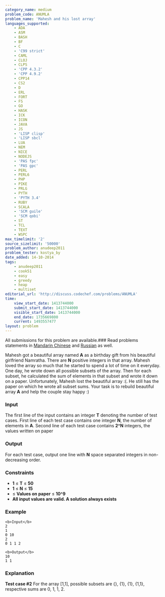 ```yaml
---
category_name: medium
problem_code: ANUMLA
problem_name: 'Mahesh and his lost array'
languages_supported:
    - ADA
    - ASM
    - BASH
    - BF
    - C
    - 'C99 strict'
    - CAML
    - CLOJ
    - CLPS
    - 'CPP 4.3.2'
    - 'CPP 4.9.2'
    - CPP14
    - CS2
    - D
    - ERL
    - FORT
    - FS
    - GO
    - HASK
    - ICK
    - ICON
    - JAVA
    - JS
    - 'LISP clisp'
    - 'LISP sbcl'
    - LUA
    - NEM
    - NICE
    - NODEJS
    - 'PAS fpc'
    - 'PAS gpc'
    - PERL
    - PERL6
    - PHP
    - PIKE
    - PRLG
    - PYTH
    - 'PYTH 3.4'
    - RUBY
    - SCALA
    - 'SCM guile'
    - 'SCM qobi'
    - ST
    - TCL
    - TEXT
    - WSPC
max_timelimit: '2'
source_sizelimit: '50000'
problem_author: anudeep2011
problem_tester: kostya_by
date_added: 14-10-2014
tags:
    - anudeep2011
    - cook51
    - easy
    - greedy
    - heap
    - multiset
editorial_url: 'http://discuss.codechef.com/problems/ANUMLA'
time:
    view_start_date: 1413744000
    submit_start_date: 1413744000
    visible_start_date: 1413744000
    end_date: 1735669800
    current: 1493557477
layout: problem
---
```

All submissions for this problem are available.###  Read problems statements in [Mandarin Chinese](http://www.codechef.com/download/translated/COOK51/mandarin/ANUMLA.pdf) and [Russian](http://www.codechef.com/download/translated/COOK51/russian/ANUMLA.pdf) as well.

Mahesh got a beautiful array named **A** as a birthday gift from his beautiful girlfriend Namratha. There are **N** positive integers in that array. Mahesh loved the array so much that he started to spend a lot of time on it everyday. One day, he wrote down all possible subsets of the array. Then for each subset, he calculated the sum of elements in that subset and wrote it down on a paper. Unfortunately, Mahesh lost the beautiful array :(. He still has the paper on which he wrote all subset sums. Your task is to rebuild beautiful array **A** and help the couple stay happy :)

### Input

The first line of the input contains an integer **T** denoting the number of test cases.
First line of each test case contains one integer **N**, the number of elements in **A**.
Second line of each test case contains **2^N** integers, the values written on paper

### Output

For each test case, output one line with **N** space separated integers in non-decreasing order.

### Constraints

- **1** ≤ **T** ≤ **50**
- **1** ≤ **N** ≤ **15**
- ≤ **Values on paper** ≤ **10^9**
- **All input values are valid. A solution always exists**

### Example

```
<b>Input</b>
2
1
0 10
2
0 1 1 2

<b>Output</b>
10
1 1

```
### Explanation

**Test case #2**
For the array \[1,1\], possible subsets are {}, {1}, {1}, {1,1}, respective sums are 0, 1, 1, 2.